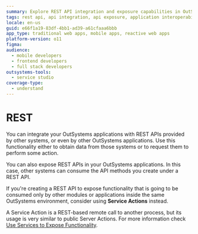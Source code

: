 ```yaml
---
summary: Explore REST API integration and exposure capabilities in OutSystems 11 (O11) for enhanced application interoperability.
tags: rest api, api integration, api exposure, application interoperability, service actions
locale: en-us
guid: e66f1a19-83df-4bb1-ad39-a61cfaaa6bbb
app_type: traditional web apps, mobile apps, reactive web apps
platform-version: o11
figma:
audience:
  - mobile developers
  - frontend developers
  - full stack developers
outsystems-tools:
  - service studio
coverage-type:
  - understand
---
```


# REST

You can integrate your OutSystems applications with REST APIs provided by other systems, or even by other OutSystems applications. Use this functionality either to obtain data from those systems or to request them to perform some action.

You can also expose REST APIs in your OutSystems applications. In this case, other systems can consume the API methods you create under a REST API.

<div class="info" markdown="1">

If you're creating a REST API to expose functionality that is going to be consumed only by other modules or applications inside the same OutSystems environment, consider using **Service Actions** instead.

A Service Action is a REST-based remote call to another process, but its usage is very similar to public Server Actions. For more information check [Use Services to Expose Functionality](../../building-apps/reuse-and-refactor/services.md).

</div>
